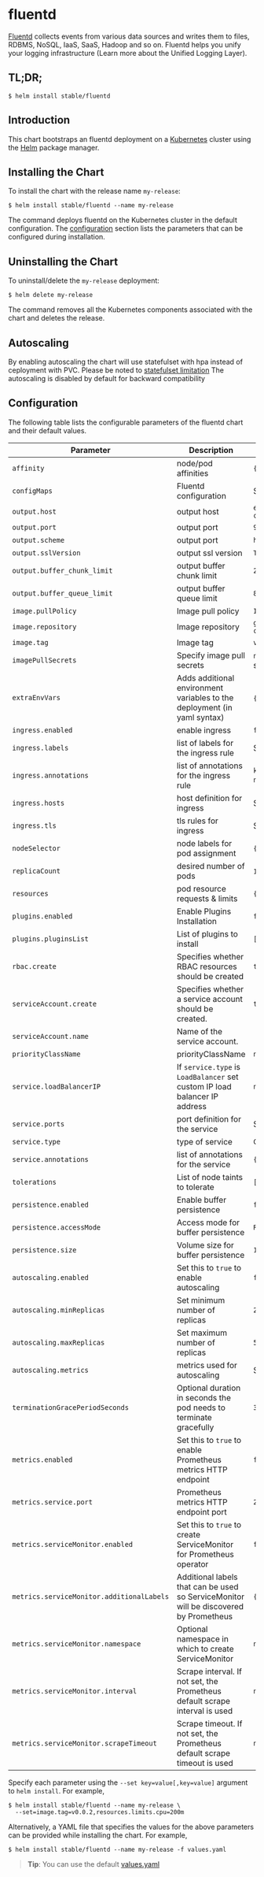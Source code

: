 # fluentd

[Fluentd](https://www.fluentd.org/) collects events from various data sources and writes them to files, RDBMS, NoSQL, IaaS, SaaS, Hadoop and so on. Fluentd helps you unify your logging infrastructure (Learn more about the Unified Logging Layer).

## TL;DR;

```console
$ helm install stable/fluentd
```

## Introduction

This chart bootstraps an fluentd deployment on a [Kubernetes](http://kubernetes.io) cluster using the [Helm](https://helm.sh) package manager.

## Installing the Chart

To install the chart with the release name `my-release`:

```console
$ helm install stable/fluentd --name my-release
```

The command deploys fluentd on the Kubernetes cluster in the default configuration. The [configuration](#configuration) section lists the parameters that can be configured during installation.

## Uninstalling the Chart

To uninstall/delete the `my-release` deployment:

```console
$ helm delete my-release
```

The command removes all the Kubernetes components associated with the chart and deletes the release.

## Autoscaling

By enabling autoscaling the chart will use statefulset with hpa instead of ceployment with PVC.
Please be noted to [statefulset limitation](https://kubernetes.io/docs/concepts/workloads/controllers/statefulset/#limitations)
The autoscaling is disabled by default for backward compatibility

## Configuration

The following table lists the configurable parameters of the fluentd chart and their default values.

Parameter | Description | Default
--- | --- | ---
`affinity` | node/pod affinities | `{}`
`configMaps` | Fluentd configuration | See [values.yaml](values.yaml)
`output.host` | output host | `elasticsearch-client.default.svc.cluster.local`
`output.port` | output port | `9200`
`output.scheme` | output port | `http`
`output.sslVersion` | output ssl version | `TLSv1`
`output.buffer_chunk_limit` | output buffer chunk limit | `2M`
`output.buffer_queue_limit` | output buffer queue limit | `8`
`image.pullPolicy` | Image pull policy | `IfNotPresent`
`image.repository` | Image repository | `gcr.io/google-containers/fluentd-elasticsearch`
`image.tag` | Image tag | `v2.4.0`
`imagePullSecrets` | Specify image pull secrets | `nil` (does not add image pull secrets to deployed pods)
`extraEnvVars` | Adds additional environment variables to the deployment (in yaml syntax) | `{}` See [values.yaml](values.yaml)
`ingress.enabled` | enable ingress | `false`
`ingress.labels` | list of labels for the ingress rule | See [values.yaml](values.yaml)
`ingress.annotations` | list of annotations for the ingress rule | `kubernetes.io/ingress.class: nginx` See [values.yaml](values.yaml)
`ingress.hosts` | host definition for ingress | See [values.yaml](values.yaml)
`ingress.tls` | tls rules for ingress | See [values.yaml](values.yaml)
`nodeSelector` | node labels for pod assignment | `{}`
`replicaCount` | desired number of pods | `1` ???
`resources` | pod resource requests & limits | `{}`
`plugins.enabled` | Enable Plugins Installation | `false`
`plugins.pluginsList` | List of plugins to install | `[]`
`rbac.create` | Specifies whether RBAC resources should be created | `true`
`serviceAccount.create` | Specifies whether a service account should be created. | `true`
`serviceAccount.name` | Name of the service account.
`priorityClassName` | priorityClassName | `nil`
`service.loadBalancerIP` | If `service.type` is `LoadBalancer` set custom IP load balancer IP address | `nil`
`service.ports` | port definition for the service | See [values.yaml](values.yaml)
`service.type` | type of service | `ClusterIP`
`service.annotations` | list of annotations for the service | `{}`
`tolerations` | List of node taints to tolerate | `[]`
`persistence.enabled` | Enable buffer persistence | `false`
`persistence.accessMode` | Access mode for buffer persistence | `ReadWriteOnce`
`persistence.size` | Volume size for buffer persistence | `10Gi`
`autoscaling.enabled` | Set this to `true` to enable autoscaling | `false`
`autoscaling.minReplicas` | Set minimum number of replicas | `2`
`autoscaling.maxReplicas` | Set maximum number of replicas | `5`
`autoscaling.metrics` | metrics used for autoscaling | See [values.yaml](values.yaml)
`terminationGracePeriodSeconds` | Optional duration in seconds the pod needs to terminate gracefully | `30`
`metrics.enabled`                         | Set this to `true` to enable Prometheus metrics HTTP endpoint                         | `false`
`metrics.service.port`                    | Prometheus metrics HTTP endpoint port                                                 | `24231`
`metrics.serviceMonitor.enabled`          | Set this to `true` to create ServiceMonitor for Prometheus operator                   | `false`
`metrics.serviceMonitor.additionalLabels` | Additional labels that can be used so ServiceMonitor will be discovered by Prometheus | `{}`
`metrics.serviceMonitor.namespace`        | Optional namespace in which to create ServiceMonitor                                  | `nil`
`metrics.serviceMonitor.interval`         | Scrape interval. If not set, the Prometheus default scrape interval is used           | `nil`
`metrics.serviceMonitor.scrapeTimeout`    | Scrape timeout. If not set, the Prometheus default scrape timeout is used             | `nil`

Specify each parameter using the `--set key=value[,key=value]` argument to `helm install`. For example,

```console
$ helm install stable/fluentd --name my-release \
  --set=image.tag=v0.0.2,resources.limits.cpu=200m
```

Alternatively, a YAML file that specifies the values for the above parameters can be provided while installing the chart. For example,

```console
$ helm install stable/fluentd --name my-release -f values.yaml
```

> **Tip**: You can use the default [values.yaml](values.yaml)
